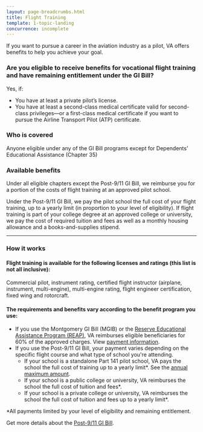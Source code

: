 ```yaml
---
layout: page-breadcrumbs.html
title: Flight Training
template: 1-topic-landing
concurrence: incomplete
---
```


<div class="va-introtext">

If you want to pursue a career in the aviation industry as a pilot, VA offers benefits to help you achieve your goal.

</div>

<div class="feature" markdown="1">

### Are you eligible to receive benefits for vocational flight training and have remaining entitlement under the GI Bill?

Yes, if:

- You have at least a private pilot’s license.
- You have at least a second-class medical certificate valid for second-class privileges—or a first-class medical certificate if you want to pursue the Airline Transport Pilot (ATP) certificate.

### Who is covered

Anyone eligible under any of the GI Bill programs except for Dependents’ Educational Assistance (Chapter 35)
</div>

### Available benefits
Under all eligible chapters except the Post-9/11 GI Bill, we reimburse you for a portion of the costs of flight training at an approved pilot school.

Under the Post-9/11 GI Bill, we pay the pilot school the full cost of your flight training, up to a yearly limit (in proportion to your level of eligibility). If flight training is part of your college degree at an approved college or university, we pay the cost of required tuition and fees as well as a monthly housing allowance and a books-and-supplies stipend.

------

### How it works

#### Flight training is available for the following licenses and ratings (this list is not all inclusive):

Commercial pilot, instrument rating, certified flight instructor (airplane, instrument, multi-engine), multi-engine rating, flight engineer certification, fixed wing and rotorcraft.

#### The requirements and benefits vary according to the benefit program you use:

- If you use the Montgomery GI Bill (MGIB) or the [Reserve Educational Assistance Program (REAP)](/education/other-educational-assistance-programs/reap/), VA reimburses eligible beneficiaries for 60% of the approved charges. View [payment information](http://www.benefits.va.gov/gibill/resources/benefits_resources/rate_tables.asp).
- If you use the Post-9/11 GI Bill, your payment varies depending on the specific flight course and what type of school you're attending.
    - If your school is a standalone Part 141 pilot school, VA pays the school the full cost of training up to a yearly limit*. See the [annual maximum amount](http://www.benefits.va.gov/gibill/resources/benefits_resources/rate_tables.asp).
    - If your school is a public college or university, VA reimburses the school the full cost of tuition and fees*.
    - If your school is a private college or university, VA reimburses the school the full cost of tuition and fees up to a yearly limit*.

*All payments limited by your level of eligibility and remaining entitlement.

Get more details about the [Post-9/11 GI Bill](/education/gi-bill/post-9-11/).
